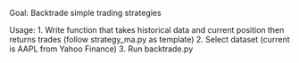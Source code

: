 Goal: Backtrade simple trading strategies

Usage:
    1. Write function that takes historical data and current position then returns trades 
       (follow strategy_ma.py as template)
    2. Select dataset (current is AAPL from Yahoo Finance)
    3. Run backtrade.py
    